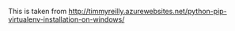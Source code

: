 This is taken from <http://timmyreilly.azurewebsites.net/python-pip-virtualenv-installation-on-windows/>

